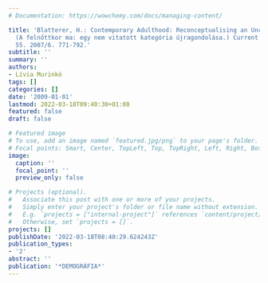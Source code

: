 ```yaml
---
# Documentation: https://wowchemy.com/docs/managing-content/

title: 'Blatterer, H.: Contemporary Adulthood: Reconceptualising an Uncontested Category.
  (A felnőttkor ma: egy nem vitatott kategória újragondolása.) Current Sociology,
  55. 2007/6. 771-792.'
subtitle: ''
summary: ''
authors:
- Lívia Murinkó
tags: []
categories: []
date: '2009-01-01'
lastmod: 2022-03-18T09:40:30+01:00
featured: false
draft: false

# Featured image
# To use, add an image named `featured.jpg/png` to your page's folder.
# Focal points: Smart, Center, TopLeft, Top, TopRight, Left, Right, BottomLeft, Bottom, BottomRight.
image:
  caption: ''
  focal_point: ''
  preview_only: false

# Projects (optional).
#   Associate this post with one or more of your projects.
#   Simply enter your project's folder or file name without extension.
#   E.g. `projects = ["internal-project"]` references `content/project/deep-learning/index.md`.
#   Otherwise, set `projects = []`.
projects: []
publishDate: '2022-03-18T08:40:29.624243Z'
publication_types:
- '2'
abstract: ''
publication: '*DEMOGRÁFIA*'
---
```

